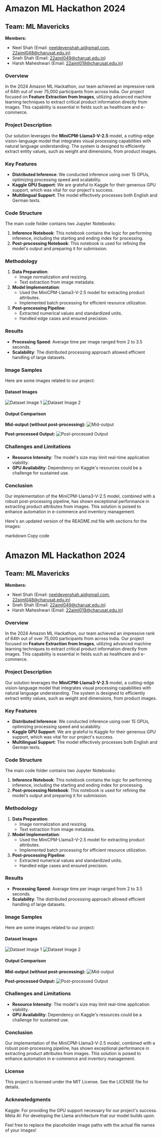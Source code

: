 # Amazon ML Hackathon 2024

## Team: ML Mavericks
**Members:**
- Neel Shah (Email: neeldevenshah.ai@gmail.com, 22aiml048@charusat.edu.in)
- Sneh Shah (Email: 22aiml049@charuat.edu.in)
- Harsh Maheshwari (Email: 22aiml019@charusat.edu.in)

### Overview
In the 2024 Amazon ML Hackathon, our team achieved an impressive rank of 64th out of over 75,000 participants from across India. Our project focused on **Feature Extraction from Images**, utilizing advanced machine learning techniques to extract critical product information directly from images. This capability is essential in fields such as healthcare and e-commerce.

### Project Description
Our solution leverages the **MiniCPM-Llama3-V-2.5** model, a cutting-edge vision-language model that integrates visual processing capabilities with natural language understanding. The system is designed to efficiently extract entity values, such as weight and dimensions, from product images.

### Key Features
- **Distributed Inference**: We conducted inference using over 15 GPUs, optimizing processing speed and scalability.
- **Kaggle GPU Support**: We are grateful to Kaggle for their generous GPU support, which was vital for our project's success.
- **Multilingual Support**: The model effectively processes both English and German texts.

### Code Structure
The main code folder contains two Jupyter Notebooks:
1. **Inference Notebook**: This notebook contains the logic for performing inference, including the starting and ending index for processing.
2. **Post-processing Notebook**: This notebook is used for refining the model's output and preparing it for submission.

### Methodology
1. **Data Preparation**: 
   - Image normalization and resizing.
   - Text extraction from image metadata.
2. **Model Implementation**: 
   - Used the MiniCPM-Llama3-V-2.5 model for extracting product attributes.
   - Implemented batch processing for efficient resource utilization.
3. **Post-processing Pipeline**:
   - Extracted numerical values and standardized units.
   - Handled edge cases and ensured precision.

### Results
- **Processing Speed**: Average time per image ranged from 2 to 3.5 seconds.
- **Scalability**: The distributed processing approach allowed efficient handling of large datasets.

### Image Samples
Here are some images related to our project:

#### Dataset Images
![Dataset Image 1](assets/img_1.jpg)
![Dataset Image 2](assets/img_2.jpg)

#### Output Comparison
**Mid-output (without post-processing):**
![Mid-output](assets/llama_output.PNG)

**Post-processed Output:**
![Post-processed Output](assets/final_output.PNG)

### Challenges and Limitations
- **Resource Intensity**: The model's size may limit real-time application viability.
- **GPU Availability**: Dependency on Kaggle's resources could be a challenge for sustained use.

### Conclusion
Our implementation of the MiniCPM-Llama3-V-2.5 model, combined with a robust post-processing pipeline, has shown exceptional performance in extracting product attributes from images. This solution is poised to enhance automation in e-commerce and inventory management.


Here's an updated version of the README.md file with sections for the images:

markdown
Copy code
# Amazon ML Hackathon 2024

## Team: ML Mavericks
**Members:**
- Neel Shah (Email: neeldevenshah.ai@gmail.com, 22aiml048@charusat.edu.in)
- Sneh Shah (Email: 22aiml049@charuat.edu.in)
- Harsh Maheshwari (Email: 22aiml019@charusat.edu.in)

### Overview
In the 2024 Amazon ML Hackathon, our team achieved an impressive rank of 64th out of over 75,000 participants from across India. Our project focused on **Feature Extraction from Images**, utilizing advanced machine learning techniques to extract critical product information directly from images. This capability is essential in fields such as healthcare and e-commerce.

### Project Description
Our solution leverages the **MiniCPM-Llama3-V-2.5** model, a cutting-edge vision-language model that integrates visual processing capabilities with natural language understanding. The system is designed to efficiently extract entity values, such as weight and dimensions, from product images.

### Key Features
- **Distributed Inference**: We conducted inference using over 15 GPUs, optimizing processing speed and scalability.
- **Kaggle GPU Support**: We are grateful to Kaggle for their generous GPU support, which was vital for our project's success.
- **Multilingual Support**: The model effectively processes both English and German texts.

### Code Structure
The main code folder contains two Jupyter Notebooks:
1. **Inference Notebook**: This notebook contains the logic for performing inference, including the starting and ending index for processing.
2. **Post-processing Notebook**: This notebook is used for refining the model's output and preparing it for submission.

### Methodology
1. **Data Preparation**: 
   - Image normalization and resizing.
   - Text extraction from image metadata.
2. **Model Implementation**: 
   - Used the MiniCPM-Llama3-V-2.5 model for extracting product attributes.
   - Implemented batch processing for efficient resource utilization.
3. **Post-processing Pipeline**:
   - Extracted numerical values and standardized units.
   - Handled edge cases and ensured precision.

### Results
- **Processing Speed**: Average time per image ranged from 2 to 3.5 seconds.
- **Scalability**: The distributed processing approach allowed efficient handling of large datasets.

### Image Samples
Here are some images related to our project:

#### Dataset Images
![Dataset Image 1](assets/img_1.jpg)
![Dataset Image 2](assets/img_2.jpg)

#### Output Comparison
**Mid-output (without post-processing):**
![Mid-output](assets/llama_output.PNG)

**Post-processed Output:**
![Post-processed Output](assets/final_output.PNG)

### Challenges and Limitations
- **Resource Intensity**: The model's size may limit real-time application viability.
- **GPU Availability**: Dependency on Kaggle's resources could be a challenge for sustained use.

### Conclusion
Our implementation of the MiniCPM-Llama3-V-2.5 model, combined with a robust post-processing pipeline, has shown exceptional performance in extracting product attributes from images. This solution is poised to enhance automation in e-commerce and inventory management.

### License
This project is licensed under the MIT License. See the LICENSE file for details.

### Acknowledgments
Kaggle: For providing the GPU support necessary for our project's success.
Meta AI: For developing the Llama architecture that our model builds upon.

Feel free to replace the placeholder image paths with the actual file names of your images!